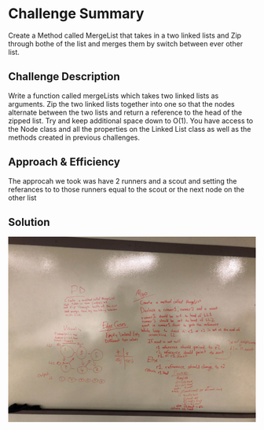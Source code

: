 # Challenge Summary
<!-- Short summary or background information -->
Create a Method called MergeList that takes in a two linked lists and Zip through bothe of the list and merges them by switch between 
ever other list.
## Challenge Description
<!-- Description of the challenge -->
Write a function called mergeLists which takes two linked lists as arguments. Zip the two linked lists together into one so that the nodes 
alternate between the two lists and return a reference to the head of the zipped list. Try and keep additional space down to O(1). 
You have access to the Node class and all the properties on the Linked List class as well as the methods created in previous challenges.
## Approach & Efficiency
<!-- What approach did you take? Why? What is the Big O space/time for this approach? -->
The approcah we took was have 2 runners and a scout and setting the referances to to those runners equal to the scout or the next node on the other list 
## Solution
<!-- Embedded whiteboard image -->
![screenshot](/assets/mergelist.jpg)
